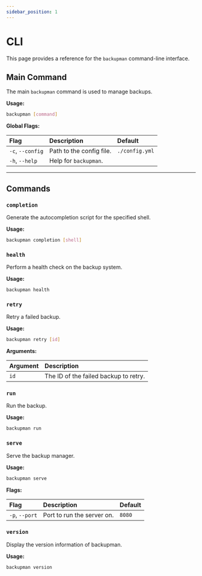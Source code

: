 ```yaml
---
sidebar_position: 1
---
```


# CLI 

This page provides a reference for the `backupman` command-line interface.

## Main Command

The main `backupman` command is used to manage backups.

**Usage:**

```bash
backupman [command]
```

**Global Flags:**

| Flag | Description | Default |
| :--- | :--- | :--- |
| `-c`, `--config` | Path to the config file. | `./config.yml` |
| `-h`, `--help` | Help for `backupman`. | |

---

## Commands

### `completion`

Generate the autocompletion script for the specified shell.

**Usage:**

```bash
backupman completion [shell]
```

### `health`

Perform a health check on the backup system.

**Usage:**

```bash
backupman health
```

### `retry`

Retry a failed backup.

**Usage:**

```bash
backupman retry [id]
```

**Arguments:**

| Argument | Description |
| :--- | :--- |
| `id` | The ID of the failed backup to retry. |

### `run`

Run the backup.

**Usage:**

```bash
backupman run
```

### `serve`

Serve the backup manager.

**Usage:**

```bash
backupman serve
```

**Flags:**

| Flag | Description | Default |
| :--- | :--- | :--- |
| `-p`, `--port` | Port to run the server on. | `8080` |

### `version`

Display the version information of backupman.

**Usage:**

```bash
backupman version
```
